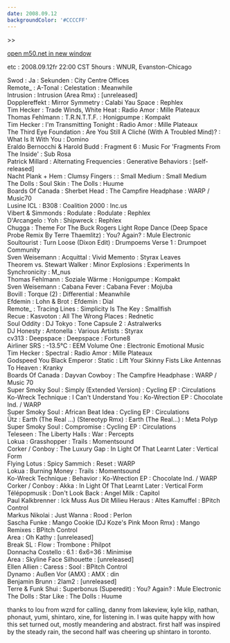 ```yaml
---
date: 2008.09.12
backgroundColor: '#CCCCFF'
---
```


\>>

[open m50.net in new window](http://m50.net/)


etc : 2008.09.12fr 22:00 CST 5hours : WNUR, Evanston-Chicago  


Swod : Ja : Sekunden : City Centre Offices  
Remote\_ : A-Tonal : Celestation : Meanwhile  
Intrusion : Intrusion (Area Rmx) : \[unreleased\]  
Dopplereffekt : Mirror Symmetry : Calabi Yau Space : Rephlex  
Tim Hecker : Trade Winds, White Heat : Radio Amor : Mille Plateaux  
Thomas Fehlmann : T.R.N.T.T.F. : Honigpumpe : Kompakt  
Tim Hecker : I'm Transmitting Tonight : Radio Amor : Mille Plateaux  
The Third Eye Foundation : Are You Still A Cliché (With A Troubled Mind)? : What Is It With You : Domino  
Eraldo Bernocchi & Harold Budd : Fragment 6 : Music For 'Fragments From The Inside' : Sub Rosa  
Patrick Millard : Alternating Frequencies : Generative Behaviors : \[self-released\]  
Nacht Plank + Hem : Clumsy Fingers : : Small Medium : Small Medium  
The Dolls : Soul Skin : The Dolls : Huume  
Boards Of Canada : Sherbet Head : The Campfire Headphase : WARP / Music70  
Lusine ICL : B308 : Coalition 2000 : Inc.us  
Vibert & Simmonds : Rodulate : Rodulate : Rephlex  
D'Arcangelo : Yoh : Shipwreck : Rephlex  
Chugga : Theme For The Buck Rogers Light Rope Dance (Deep Space Probe Remix By Terre Thaemlitz) : You? Again? : Mule Electronic  
Soultourist : Turn Loose (Dixon Edit) : Drumpoems Verse 1 : Drumpoet Community  
Sven Weisemann : Acquittal : Vivid Memento : Styrax Leaves  
Theorem vs. Stewart Walker : Minor Explosions : Experiments In Synchronicity : M\_nus  
Thomas Fehlmann : Soziale Wärme : Honigpumpe : Kompakt  
Sven Weisemann : Cabana Fever : Cabana Fever : Mojuba  
Bovill : Torque (2) : Differential : Meanwhile  
Efdemin : Lohn & Brot : Efdemin : Dial  
Remote\_ : Tracing Lines : Simplicity Is The Key : Smallfish  
Recue : Kasvoton : All The Wrong Places : Rednetic  
Soul Oddity : DJ Tokyo : Tone Capsule 2 : Astralwerks  
DJ Honesty : Antonella : Various Artists : Styrax  
cv313 : Deepspace : Deepspace : Fortune8  
Airliner SRS : -13.5°C : EEM Volume One : Electronic Emotional Music  
Tim Hecker : Spectral : Radio Amor : Mille Plateaux  
Godspeed You Black Emperor : Static : Lift Your Skinny Fists Like Antennas To Heaven : Kranky  
Boards Of Canada : Dayvan Cowboy : The Campfire Headphase : WARP / Music 70  
Super Smoky Soul : Simply (Extended Version) : Cycling EP : Circulations  
Ko-Wreck Technique : I Can't Understand You : Ko-Wrection EP : Chocolate Ind. / WARP  
Super Smoky Soul : African Beat Idea : Cycling EP : Circulations  
Ütz : Earth (The Real ...) (Stereotyp Rmx) : Earth (The Real...) : Meta Polyp  
Super Smoky Soul : Compromise : Cycling EP : Circulations  
Teleseen : The Liberty Halls : War : Percepts  
Lokua : Grasshopper : Trails : Momentsound  
Corker / Conboy : The Luxury Gap : In Light Of That Learnt Later : Vertical Form  
Flying Lotus : Spicy Sammich : Reset : WARP  
Lokua : Burning Money : Trails : Momentsound  
Ko-Wreck Technique : Behavior : Ko-Wrection EP : Chocolate Ind. / WARP  
Corker / Conboy : Akka : In Light Of That Learnt Later : Vertical Form  
Télépopmusik : Don't Look Back : Angel Milk : Capitol  
Paul Kalkbrenner : Ick Muss Aus Dit Milieu Heraus : Altes Kamuffel : BPitch Control  
Markus Nikolai : Just Wanna : Rood : Perlon  
Sascha Funke : Mango Cookie (DJ Koze's Pink Moon Rmx) : Mango Remixes : BPitch Control  
Area : Oh Kathy : \[unreleased\]  
Break SL : Flow : Trombone : Philpot  
Donnacha Costello : 6.1 : 6x6=36 : Minimise  
Area : Skyline Face Silhouette : \[unreleased\]  
Ellen Allien : Caress : Sool : BPitch Control  
Dynamo : Außen Vor (AMX) : AMX : din  
Benjamin Brunn : 2Iam2 : \[unreleased\]  
Terre & Funk Shui : Superbonus (Superedit) : You? Again? : Mule Electronic  
The Dolls : Star Like : The Dolls : Huume  

thanks to lou from wzrd for calling, danny from lakeview, kyle klip, nathan, phonaut, yumi, shintaro, xine, for listening in. I was quite happy with how this set turned out, mostly meandering and abstract. first half was inspired by the steady rain, the second half was cheering up shintaro in toronto.